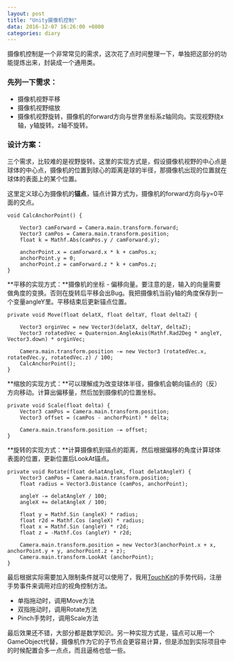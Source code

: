 ```yaml
---
layout: post
title: "Unity摄像机控制"
data: 2016-12-07 16:26:00 +0800
categories: diary
---
```


摄像机控制是一个非常常见的需求，这次花了点时间整理一下，单独把这部分的功能提炼出来，封装成一个通用类。

### 先列一下需求：

- 摄像机视野平移
- 摄像机视野缩放
- 摄像机视野旋转，摄像机的forward方向与世界坐标系z轴同向。实现视野绕x轴，y轴旋转。z轴不旋转。

### 设计方案：
三个需求，比较难的是视野旋转。这里的实现方式是，假设摄像机视野的中心点是球体的中心点，摄像机的位置到球心的距离是球的半径，那摄像机出现的位置就在球体的表面上的某个位置。

这里定义球心为摄像机的**锚点**，锚点计算方式为，摄像机的forward方向与y=0平面的交点。

```
void CalcAnchorPoint() {

	Vector3 camForward = Camera.main.transform.forward;
	Vector3 camPos = Camera.main.transform.position;
	float k = Mathf.Abs(camPos.y / camForward.y);

	anchorPoint.x = camForward.x * k + camPos.x;
	anchorPoint.y = 0;
	anchorPoint.z = camForward.z * k + camPos.z;
}
```
**平移的实现方式：**摄像机的坐标 - 偏移向量。要注意的是，输入的向量需要做角度的变换。否则在旋转后平移会出Bug。我把摄像机当前y轴的角度保存到一个变量angleY里。平移结束后更新锚点位置。

```
private void Move(float delatX, float deltaY, float deltaZ) {

	Vector3 orginVec = new Vector3(delatX, deltaY, deltaZ);
	Vector3 rotatedVec = Quaternion.AngleAxis(Mathf.Rad2Deg * angleY, Vector3.down) * orginVec;

	Camera.main.transform.position -= new Vector3 (rotatedVec.x, rotatedVec.y, rotatedVec.z) / 100;
	CalcAnchorPoint();
}
```

**缩放的实现方式：**可以理解成为改变球体半径，摄像机会朝向锚点的（反）方向移动。计算出偏移量，然后加到摄像机的位置坐标。

```
private void Scale(float delta) {
	Vector3 camPos = Camera.main.transform.position;
	Vector3 offset = (camPos - anchorPoint) * delta;

	Camera.main.transform.position -= offset;
}
```

**旋转的实现方式：**计算摄像机到锚点的距离，然后根据偏移的角度计算球体表面的位置，更新位置后LookAt锚点。

```
private void Rotate(float delatAngleX, float delatAngleY) {
	Vector3 camPos = Camera.main.transform.position;
	float radius = Vector3.Distance (camPos, anchorPoint);

	angleY -= delatAngleY / 100;
	angleX += delatAngleX / 100;

	float y = Mathf.Sin (angleX) * radius;
	float r2d = Mathf.Cos (angleX) * radius;
	float x = Mathf.Sin (angleY) * r2d;
	float z = -Mathf.Cos (angleY) * r2d;

	Camera.main.transform.position = new Vector3(anchorPoint.x + x, anchorPoint.y + y, anchorPoint.z + z);
	Camera.main.transform.LookAt (anchorPoint);
}
```

最后根据实际需要加入限制条件就可以使用了，我用[TouchKit](https://github.com/prime31/TouchKit)的手势代码，注册手势事件来调用对应的视角控制方法。

- 单指拖动时，调用Move方法
- 双指拖动时，调用Rotate方法
- Pinch手势时，调用Scale方法

最后效果还不错，大部分都是数学知识。另一种实现方式是，锚点可以用一个GameObject代替，摄像机作为它的子节点会更容易计算，但是添加到实际项目中的时候配置会多一点点，而且逼格也低一些。